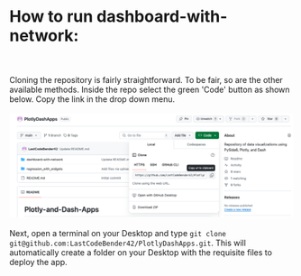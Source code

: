 # How to run dashboard-with-network:
<br></br>
Cloning the repository is fairly straightforward. To be fair, so are the other available methods. Inside the repo select the green 'Code' button as shown below. Copy the link in the drop down menu. 
<br></br>
<img src="clone_the_repo.png" alt="Example Image">
<br></br>
Next, open a terminal on your Desktop and type `git clone git@github.com:LastCodeBender42/PlotlyDashApps.git`. This will automatically create a folder on your Desktop with the requisite files to deploy the app. 
